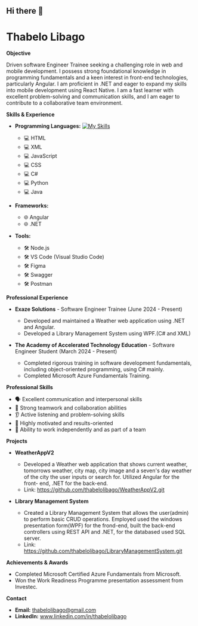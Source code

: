 ## Hi there 👋

# Thabelo Libago 

**Objective**

Driven software Engineer Trainee seeking a challenging role in web and mobile development. I possess strong foundational knowledge in programming fundamentals and a keen interest in front-end technologies, particularly Angular. I am proficient in .NET and eager to expand my skills into mobile development using React Native. I am a fast learner with excellent problem-solving and communication skills, and I am eager to contribute to a collaborative team environment.

**Skills & Experience**


* **Programming Languages:**
[![My Skills](https://skillicons.dev/icons?i=js,html,css,xml,javascript,csharp,java)](https://skillicons.dev)
    * 💻 HTML
    * 💻 XML
    * 💻 JavaScript
    * 💻 CSS
    * 💻 C#
    * 💻 Python
    * 💻 Java

* **Frameworks:**
    * 🌐 Angular
    * 🌐 .NET

* **Tools:**
    * 🛠️ Node.js
    * 🛠️ VS Code (Visual Studio Code)
    * 🛠️ Figma
    * 🛠️ Swagger
    * 🛠️ Postman

**Professional Experience**

* **Exaze Solutions** - Software Engineer Trainee (June 2024 - Present)
    * Developed and maintained a Weather web application using .NET and Angular.
    * Developed a Library Management System using WPF.(C# and XML)
      
* **The Academy of Accelerated Technology Education** - Software Engineer Student (March 2024 - Present)
    * Completed rigorous training in software development fundamentals, including object-oriented programming, using C# mainly.
    * Completed Microsoft Azure Fundamentals Training.

**Professional Skills**

* 🗣️ Excellent communication and interpersonal skills
* 🤝 Strong teamwork and collaboration abilities
* 👂 Active listening and problem-solving skills
* 🚀 Highly motivated and results-oriented
* 🎯 Ability to work independently and as part of a team

**Projects**

* **WeatherAppV2** 
    * Developed a Weather web application that shows current weather, tomorrows weather, city map, city image and a seven's day weather of the city the user inputs or search for. Utilized Angular for the front- 
      end, .NET for the back-end.
    * Link: https://github.com/thabelolibago/WeatherAppV2.git
      
* **Library Management System** 
    * Created a Library Management System that allows the user(admin) to perform basic CRUD operations. Employed used the windows presentation form(WPF) for the frond-end, built the back-end controllers using 
      REST API and .NET, for the databased used SQL server.
    * Link: https://github.com/thabelolibago/LibraryManagementSystem.git

**Achievements & Awards**

* Completed Microsoft Certified Azure Fundamentals from Microsoft.
* Won the Work Readiness Programme presentation assessment from Investec.

**Contact**

* **Email:** thabelolibago@gmail.com
* **LinkedIn:** www.linkedin.com/in/thabelolibago
  

